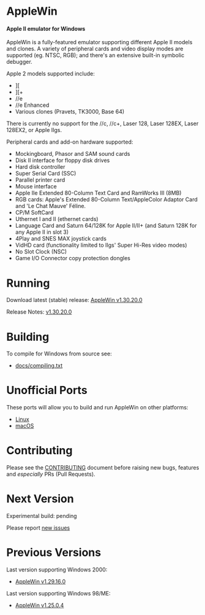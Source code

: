 AppleWin
========

#### Apple II emulator for Windows

AppleWin is a fully-featured emulator supporting different Apple II models and clones. A variety of peripheral cards and video display modes are supported (eg. NTSC, RGB); and there's an extensive built-in symbolic debugger.

Apple 2 models supported include:

* ][
* ][+
* //e
* //e Enhanced
* Various clones (Pravets, TK3000, Base 64)

There is currently no support for the //c, //c+, Laser 128, Laser 128EX, Laser 128EX2, or Apple IIgs.

Peripheral cards and add-on hardware supported:

- Mockingboard, Phasor and SAM sound cards
- Disk II interface for floppy disk drives
- Hard disk controller
- Super Serial Card (SSC)
- Parallel printer card
- Mouse interface
- Apple IIe Extended 80-Column Text Card and RamWorks III (8MB)
- RGB cards: Apple's Extended 80-Column Text/AppleColor Adaptor Card and 'Le Chat Mauve' Féline.
- CP/M SoftCard
- Uthernet I and II (ethernet cards)
- Language Card and Saturn 64/128K for Apple II/II+ (and Saturn 128K for any Apple II in slot 3)
- 4Play and SNES MAX joystick cards
- VidHD card (functionality limited to IIgs' Super Hi-Res video modes)
- No Slot Clock (NSC)
- Game I/O Connector copy protection dongles 

Running
=======

Download latest (stable) release: [AppleWin v1.30.20.0](https://github.com/AppleWin/AppleWin/releases/download/v1.30.20.0/AppleWin1.30.20.0.zip)

Release Notes: [v1.30.20.0](https://github.com/AppleWin/AppleWin/releases/tag/v1.30.20.0)


Building
========
To compile for Windows from source see:

* [docs/compiling.txt](https://github.com/AppleWin/AppleWin/blob/master/docs/compiling.txt)


Unofficial Ports
================

These ports will allow you to build and run AppleWin on other platforms:

* [Linux](https://github.com/audetto/AppleWin)
* [macOS](https://github.com/sh95014/AppleWin)

Contributing
============
Please see the [CONTRIBUTING](https://github.com/AppleWin/AppleWin/blob/master/CONTRIBUTING.md) document before raising new bugs, features and _especially_ PRs (Pull Requests).


Next Version
============
Experimental build: pending

Please report [new issues](https://github.com/AppleWin/AppleWin/issues/new)


Previous Versions
=================

Last version supporting Windows 2000:

* [AppleWin v1.29.16.0](https://github.com/AppleWin/AppleWin/releases/tag/v1.29.16.0)

Last version supporting Windows 98/ME:

* [AppleWin v1.25.0.4](https://github.com/AppleWin/AppleWin/releases/tag/v1.25.0.4)
